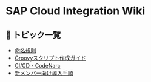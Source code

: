 # SAP Cloud Integration Wiki

## 🚀 トピック一覧
- [命名規則]([Naming-Conventions.md](https://github.com/nyamunyamunyamunyamura/SAP-BTP-Integration-Suite-Development-Guide/blob/main/wiki/Naming-Convention.md))
- [Groovyスクリプト作成ガイド](Groovy-Guidelines.md)
- [CI/CD・CodeNarc](CI-CD-CodeNarc.md)
- [新メンバー向け導入手順](Developer-Onboarding.md)
